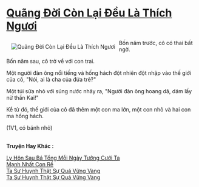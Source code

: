 <a href="https://truyentiki.com/quang-doi-con-lai-deu-la-thich-nguoi.33556/" title="Quãng Đời Còn Lại Đều Là Thích Ngươi"><h1>Quãng Đời Còn Lại Đều Là Thích Ngươi</h1></a><div style="display:table"><img align="right" style="float: left; padding: 10px;" src="https://truyentiki.com/a/img/str/src/33556.jpg" alt="Quãng Đời Còn Lại Đều Là Thích Ngươi">Bốn năm trước, cô có thai bất ngờ. <p></p> Bốn năm sau, cô trở về với con trai. <p></p> Một người đàn ông nổi tiếng và hống hách đột nhiên đột nhập vào thế giới của cô, "Nói, ai là cha của đứa trẻ?" <p></p> Một túi sữa nhỏ với súng nước nhảy ra, "Người đàn ông hoang dã, dám lấy nữ thần Kai!" <p></p> Kể từ đó, thế giới của cô đã thêm một con ma lớn, một con nhỏ và hai con ma hống hách. <p></p> (1V1, có bánh nhỏ)</div><p><br><b>Truyện Hay Khác :</b></p><a href="https://truyentiki.com/ly-hon-sau-ba-tong-moi-ngay-tuong-cuoi-ta.33555/" alt="Ly Hôn Sau Bá Tổng Mỗi Ngày Tưởng Cưới Ta">Ly Hôn Sau Bá Tổng Mỗi Ngày Tưởng Cưới Ta</a><br/><a href="https://truyentiki.wordpress.com/2020/06/08/manh-nhat-con-re/" alt="Mạnh Nhất Con Rể">Mạnh Nhất Con Rể</a><br/><a href="https://truyentiki.wordpress.com/2020/06/08/ta-su-huynh-that-su-qua-vung-vang/" alt="Ta Sư Huynh Thật Sự Quá Vững Vàng">Ta Sư Huynh Thật Sự Quá Vững Vàng</a><br/><a href="https://github.com/nownovels/top500/tree/master/truyenhay/33776/" alt="Ta Sư Huynh Thật Sự Quá Vững Vàng">Ta Sư Huynh Thật Sự Quá Vững Vàng</a><br/>